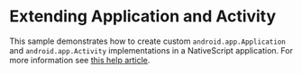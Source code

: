 # Extending Application and Activity
This sample demonstrates how to create custom `android.app.Application` and `android.app.Activity` implementations in a NativeScript application. For more information see [this help article](http://docs.nativescript.org/runtimes/android/advanced-topics/extend-application-activity).

